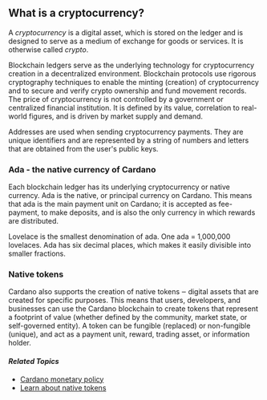 ## What is a cryptocurrency?

A *cryptocurrency* is a digital asset, which is stored on the ledger and is designed to serve as a medium of exchange for goods or services. It is otherwise called *crypto*. 

Blockchain ledgers serve as the underlying technology for cryptocurrency creation in a decentralized environment. Blockchain protocols use rigorous cryptography techniques to enable the minting (creation) of cryptocurrency and to secure and verify crypto ownership and fund movement records. The price of cryptocurrency is not controlled by a government or centralized financial institution. It is defined by its value, correlation to real-world figures, and is driven by market supply and demand.

Addresses are used when sending cryptocurrency payments. They are unique identifiers and are represented by a string of numbers and letters that are obtained from the user's public keys. 

### Ada - the native currency of Cardano

Each blockchain ledger has its underlying cryptocurrency or native currency. Ada is the native, or principal currency on Cardano. This means that ada is the main payment unit on Cardano; it is accepted as fee-payment, to make deposits, and is also the only currency in which rewards are distributed.

Lovelace is the smallest denomination of ada. One ada = 1,000,000 lovelaces. Ada has six decimal places, which makes it easily divisible into smaller fractions.

### Native tokens ###

Cardano also supports the creation of native tokens ‒ digital assets that are created for specific purposes. This means that users, developers, and businesses can use the Cardano blockchain to create tokens that represent a footprint of value (whether defined by the community, market state, or self-governed entity). A token can be fungible (replaced) or non-fungible (unique), and act as a payment unit, reward, trading asset, or information holder.

#### *Related Topics*
- [Cardano monetary policy](https://docs.cardano.org/en/latest/explore-cardano/cardano-monetary-policy.html) 
- [Learn about native tokens](https://docs.cardano.org/en/latest/native-tokens/learn-about-native-tokens.html#)

